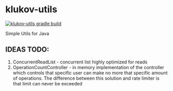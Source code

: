 # klukov-utils
  
[![klukov-utils gradle build](https://github.com/Klukov/klukov-utils/actions/workflows/gradle.yml/badge.svg)](https://github.com/Klukov/klukov-utils/actions/workflows/gradle.yml)  
  
Simple Utils for Java  
  
## IDEAS TODO:
1. ConcurrentReadList - concurrent list highly optimized for reads
2. OperationCountController - in memory implementation of the controller which controls that specific user can make no more that specific amount of operations. The difference between this solution and rate limiter is that limit can never be exceeded

